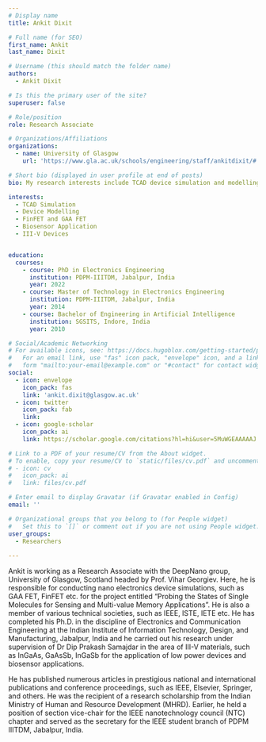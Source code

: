 ```yaml
---
# Display name
title: Ankit Dixit

# Full name (for SEO)
first_name: Ankit
last_name: Dixit

# Username (this should match the folder name)
authors:
  - Ankit Dixit

# Is this the primary user of the site?
superuser: false

# Role/position
role: Research Associate

# Organizations/Affiliations
organizations:
  - name: University of Glasgow
    url: 'https://www.gla.ac.uk/schools/engineering/staff/ankitdixit/#'

# Short bio (displayed in user profile at end of posts)
bio: My research interests include TCAD device simulation and modelling, biosensor application, GAA FET, FinFET, III-V devices.

interests:
  - TCAD Simulation
  - Device Modelling 
  - FinFET and GAA FET
  - Biosensor Application 
  - III-V Devices 


education:
  courses:
    - course: PhD in Electronics Engineering
      institution: PDPM-IIITDM, Jabalpur, India
      year: 2022
    - course: Master of Technology in Electronics Engineering
      institution: PDPM-IIITDM, Jabalpur, India
      year: 2014
    - course: Bachelor of Engineering in Artificial Intelligence
      institution: SGSITS, Indore, India
      year: 2010

# Social/Academic Networking
# For available icons, see: https://docs.hugoblox.com/getting-started/page-builder/#icons
#   For an email link, use "fas" icon pack, "envelope" icon, and a link in the
#   form "mailto:your-email@example.com" or "#contact" for contact widget.
social:
  - icon: envelope
    icon_pack: fas
    link: 'ankit.dixit@glasgow.ac.uk'
  - icon: twitter
    icon_pack: fab
    link: 
  - icon: google-scholar
    icon_pack: ai
    link: https://scholar.google.com/citations?hl=hi&user=5MuWGEAAAAAJ 

# Link to a PDF of your resume/CV from the About widget.
# To enable, copy your resume/CV to `static/files/cv.pdf` and uncomment the lines below.
# - icon: cv
#   icon_pack: ai
#   link: files/cv.pdf

# Enter email to display Gravatar (if Gravatar enabled in Config)
email: ''

# Organizational groups that you belong to (for People widget)
#   Set this to `[]` or comment out if you are not using People widget.
user_groups:
  - Researchers
  
---
```

Ankit is working as a Research Associate with the DeepNano group, University of Glasgow, Scotland headed by Prof. Vihar Georgiev. Here, he is responsible for conducting nano electronics device simulations, such as GAA FET, FinFET etc. for the project entitled “Probing the States of Single Molecules for Sensing and Multi-value Memory Applications”. He is also a  member of various technical societies, such as IEEE, ISTE, IETE etc.  He has completed his Ph.D. in the discipline of Electronics and Communication Engineering at the Indian Institute of Information Technology, Design, and Manufacturing,  Jabalpur, India and he carried out his research under  supervision of Dr Dip Prakash Samajdar in the area of III-V materials, such as InGaAs, GaAsSb, InGaSb for the application of low power devices and biosensor applications.

He has published numerous articles in prestigious national and international publications and conference proceedings, such as IEEE, Elsevier, Springer, and others. He was the recipient of a research scholarship from the Indian Ministry of Human and Resource Development (MHRD). Earlier, he held a position of section vice-chair for the IEEE nanotechnology council (NTC) chapter and served as the secretary for the IEEE student branch of PDPM IIITDM, Jabalpur, India.

